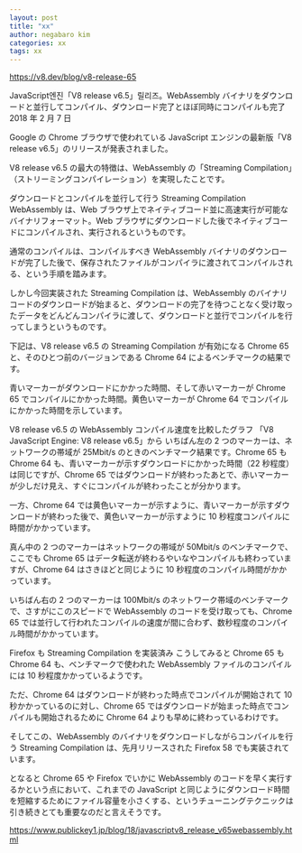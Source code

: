 ```yaml
---
layout: post
title: "xx"
author: negabaro kim
categories: xx
tags: xx
---
```


https://v8.dev/blog/v8-release-65

JavaScript엔진「V8 release v6.5」릴리즈。WebAssembly バイナリをダウンロードと並行してコンパイル、ダウンロード完了とほぼ同時にコンパイルも完了
2018 年 2 月 7 日

Google の Chrome ブラウザで使われている JavaScript エンジンの最新版「V8 release v6.5」のリリースが発表されました。

V8 release v6.5 の最大の特徴は、WebAssembly の「Streaming Compilation」（ストリーミングコンパイレーション）を実現したことです。

ダウンロードとコンパイルを並行して行う Streaming Compilation
WebAssembly は、Web ブラウザ上でネイティブコード並に高速実行が可能なバイナリフォーマット。Web ブラウザにダウンロードした後でネイティブコードにコンパイルされ、実行されるというものです。

通常のコンパイルは、コンパイルすべき WebAssembly バイナリのダウンロードが完了した後で、保存されたファイルがコンパイラに渡されてコンパイルされる、という手順を踏みます。

しかし今回実装された Streaming Compilation は、WebAssembly のバイナリコードのダウンロードが始まると、ダウンロードの完了を待つことなく受け取ったデータをどんどんコンパイラに渡して、ダウンロードと並行でコンパイルを行ってしまうというものです。

下記は、V8 release v6.5 の Streaming Compilation が有効になる Chrome 65 と、そのひとつ前のバージョンである Chrome 64 によるベンチマークの結果です。

青いマーカーがダウンロードにかかった時間、そして赤いマーカーが Chrome 65 でコンパイルにかかった時間。黄色いマーカーが Chrome 64 でコンパイルにかかった時間を示しています。

V8 release v6.5 の WebAssembly コンパイル速度を比較したグラフ
「V8 JavaScript Engine: V8 release v6.5」から
いちばん左の 2 つのマーカーは、ネットワークの帯域が 25Mbit/s のときのベンチマーク結果です。Chrome 65 も Chrome 64 も、青いマーカーが示すダウンロードにかかった時間（22 秒程度）は同じですが、Chrome 65 ではダウンロードが終わったあとで、赤いマーカーが少しだけ見え、すぐにコンパイルが終わったことが分かります。

一方、Chrome 64 では黄色いマーカーが示すように、青いマーカーが示すダウンロードが終わった後で、黄色いマーカーが示すように 10 秒程度コンパイルに時間がかかっています。

真ん中の 2 つのマーカーはネットワークの帯域が 50Mbit/s のベンチマークで、ここでも Chrome 65 はデータ転送が終わるやいなやコンパイルも終わっていますが、Chrome 64 はさきほどと同じように 10 秒程度のコンパイル時間がかかっています。

いちばん右の 2 つのマーカーは 100Mbit/s のネットワーク帯域のベンチマークで、さすがにこのスピードで WebAssembly のコードを受け取っても、Chrome 65 では並行して行われたコンパイルの速度が間に合わず、数秒程度のコンパイル時間がかかっています。

Firefox も Streaming Compilation を実装済み
こうしてみると Chrome 65 も Chrome 64 も、ベンチマークで使われた WebAssembly ファイルのコンパイルには 10 秒程度かかっているようです。

ただ、Chrome 64 はダウンロードが終わった時点でコンパイルが開始されて 10 秒かかっているのに対し、Chrome 65 ではダウンロードが始まった時点でコンパイルも開始されるために Chrome 64 よりも早めに終わっているわけです。

そしてこの、WebAssembly のバイナリをダウンロードしながらコンパイルを行う Streaming Compilation は、先月リリースされた Firefox 58 でも実装されています。

となると Chrome 65 や Firefox でいかに WebAssembly のコードを早く実行するかという点において、これまでの JavaScript と同じようにダウンロード時間を短縮するためにファイル容量を小さくする、というチューニングテクニックは引き続きとても重要なのだと言えそうです。

https://www.publickey1.jp/blog/18/javascriptv8_release_v65webassembly.html
